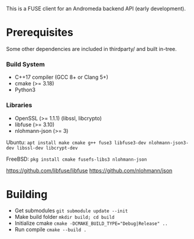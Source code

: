 
This is a FUSE client for an Andromeda backend API (early development).

# Prerequisites

Some other dependencies are included in thirdparty/ and built in-tree.

### Build System

- C++17 compiler (GCC 8+ or Clang 5+)
- cmake (>= 3.18)
- Python3

### Libraries

- OpenSSL (>= 1.1.1) (libssl, libcrypto)
- libfuse (>= 3.10)
- nlohmann-json (>= 3)

Ubuntu: `apt install make cmake g++ fuse3 libfuse3-dev nlohmann-json3-dev libssl-dev libcrypt-dev`

FreeBSD: `pkg install cmake fusefs-libs3 nlohmann-json`

https://github.com/libfuse/libfuse
https://github.com/nlohmann/json

# Building

- Get submodules `git submodule update --init`
- Make build folder `mkdir build; cd build`
- Initialize cmake `cmake -DCMAKE_BUILD_TYPE="Debug|Release" ..`
- Run compile `cmake --build .`
